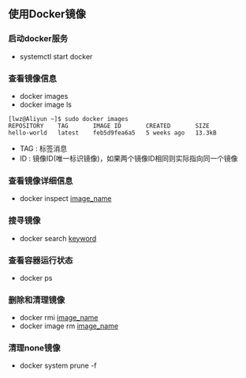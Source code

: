 <!--
 * @Author: Outsider
 * @Date: 2021-10-31 18:59:36
 * @LastEditors: Outsider
 * @LastEditTime: 2021-11-23 19:22:13
 * @Description: In User Settings Edit
 * @FilePath: \Notes\Docker\Basic.md
-->
## 使用Docker镜像
### 启动docker服务
- systemctl start docker

### 查看镜像信息
- docker images
- docker image ls
```
[lwz@Aliyun ~]$ sudo docker images
REPOSITORY    TAG       IMAGE ID       CREATED       SIZE
hello-world   latest    feb5d9fea6a5   5 weeks ago   13.3kB
```
- TAG : 标签消息
- ID : 镜像ID(唯一标识镜像)，如果两个镜像ID相同则实际指向同一个镜像

### 查看镜像详细信息
- docker inspect <u>image_name</u>

### 搜寻镜像
- docker search <u>keyword</u>

### 查看容器运行状态
- docker ps



### 删除和清理镜像
- docker rmi <u>image_name</u>
- docker image rm <u>image_name</u>

### 清理none镜像
- docker system prune -f